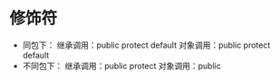 # 修饰符

- 同包下：
  继承调用：public protect default
  对象调用：public protect default
- 不同包下：
  继承调用：public protect
  对象调用：public

